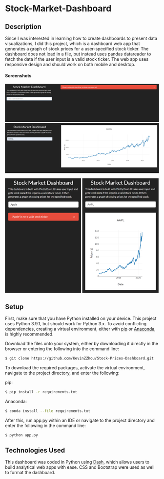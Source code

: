# Stock-Market-Dashboard

## Description
Since I was interested in learning how to create dashboards to present data visualizations, I did this project, which is a dashboard web app that generates a graph of stock prices for a user-specified stock ticker.  The dashboard does not load in a file, but instead uses pandas datareader to fetch the data if the user input is a valid stock ticker.  The web app uses responsive design and should work on both mobile and desktop.

#### Screenshots
![Alert-Desktop](/screenshots/Alert-Wide.png)
![Graph-Desktop](/screenshots/Graph-Wide.png)
<p float = "center">
  <img src = "screenshots/Alert-Narrow.png" width = 49.5%>
  <img src = "screenshots/Graph-Narrow.png" width = 49.5%>
</p>

## Setup
First, make sure that you have Python installed on your device.  This project uses Python 3.9.1, but should work for Python 3.x.
To avoid conflicting dependencies, creating a virtual environment, either with [pip](https://uoa-eresearch.github.io/eresearch-cookbook/recipe/2014/11/26/python-virtual-env/) or [Anaconda](https://uoa-eresearch.github.io/eresearch-cookbook/recipe/2014/11/20/conda/), is highly recommended.

Download the files onto your system, either by downloading it directly in the browser or entering the following into the command line:
```sh
$ git clone https://github.com/KevinZZhou/Stock-Prices-Dashboard.git
```

To download the required packages, activate the virtual environment, navigate to the project directory, and enter the following:

pip:
```sh
$ pip install -r requirements.txt
```
Anaconda:
```sh
$ conda install --file requirements.txt
```

After this, run app.py within an IDE or navigate to the project directory and enter the following in the command line:
```sh
$ python app.py
```

## Technologies Used
This dashboard was coded in Python using [Dash](https://plotly.com/dash/), which allows users to build analytical web apps with ease.  CSS and Bootstrap were used as well to format the dashboard.